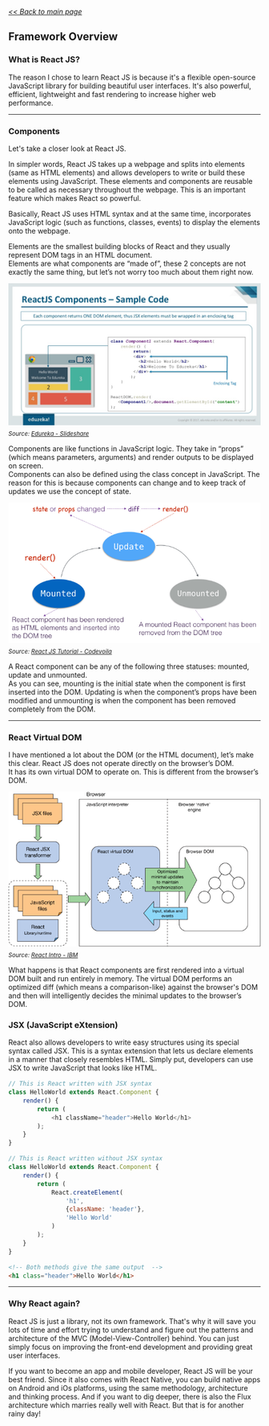 _[<< Back to main page](https://maggievu.github.io/learning-reactjs/)_

## Framework Overview

### What is React JS?
The reason I chose to learn React JS is because it's a flexible open-source JavaScript library for building beautiful user interfaces. It's also powerful, efficient, lightweight and fast rendering to increase higher web performance.

<hr>

### Components
Let's take a closer look at React JS.

In simpler words, React JS takes up a webpage and splits into elements (same as HTML elements) and allows developers to write or build these elements using JavaScript. These elements and components are reusable to be called as necessary throughout the webpage. This is an important feature which makes React so powerful.

Basically, React JS uses HTML syntax and at the same time, incorporates JavaScript logic (such as functions, classes, events) to display the elements onto the webpage.

Elements are the smallest building blocks of React and they usually represent DOM tags in an HTML document.  
Elements are what components are “made of”, these 2 concepts are not exactly the same thing, but let’s not worry too much about them right now.

![React Components](../assets/images/components.jpg "React Components")
_<sub>Source: [Edureka - Slideshare](https://www.slideshare.net/EdurekaIN/react-components-lifecycle-react-tutorial-for-beginners-reactjs-training-edureka)</sub>_

Components are like functions in JavaScript logic. They take in “props” (which means parameters, arguments) and render outputs to be displayed on screen.  
Components can also be defined using the class concept in JavaScript. The reason for this is because components can change and to keep track of updates we use the concept of state.

![States and Lifecycle](../assets/images/lifecycle.png "States and Lifecycle")
_<sub>Source: [React JS Tutorial - Codevoila](https://www.codevoila.com/post/57/reactjs-tutorial-react-component-lifecycle)</sub>_

A React component can be any of the following three statuses: mounted, update and unmounted.  
As you can see, mounting is the initial state when the component is first inserted into the DOM. Updating is when the component’s props have been modified and unmounting is when the component has been removed completely from the DOM.

<hr>

### React Virtual DOM

I have mentioned a lot about the DOM (or the HTML document), let’s make this clear. React JS does not operate directly on the browser’s DOM.  
It has its own virtual DOM to operate on. This is different from the browser’s DOM.

![React Virtual DOM](../assets/images/operations.png "React Virtual DOM")
_<sub>Source: [React Intro - IBM](https://www.ibm.com/developerworks/library/wa-react-intro/index.html)</sub>_

What happens is that React components are first rendered into a virtual DOM built and run entirely in memory. The virtual DOM performs an optimized diff (which means a comparison-like) against the browser's DOM and then will intelligently decides the minimal updates to the browser’s DOM.

### JSX (JavaScript eXtension)

React also allows developers to write easy structures using its special syntax called JSX. This is a syntax extension that lets us declare elements in a manner that closely resembles HTML. Simply put, developers can use JSX to write JavaScript that looks like HTML.

```javascript
// This is React written with JSX syntax
class HelloWorld extends React.Component {
    render() {
        return (
            <h1 className="header">Hello World</h1>
        );
    }
}
```

```javascript
// This is React written without JSX syntax
class HelloWorld extends React.Component {
    render() {
        return (
            React.createElement(
                'h1',
                {className: 'header'},
                'Hello World'
            )
        );
    }
}
```

```html
<!-- Both methods give the same output  -->
<h1 class="header">Hello World</h1>
```

<hr>

### Why React again?

React JS is just a library, not its own framework. That's why it will save you lots of time and effort trying to understand and figure out the patterns and architecture of the MVC (Model-View-Controller) behind. You can just simply focus on improving the front-end development and providing great user interfaces.

If you want to become an app and mobile developer, React JS will be your best friend. Since it also comes with React Native, you can build native apps on Android and iOs platforms, using the same methodology, architecture and thinking process. And if you want to dig deeper, there is also the Flux architecture which marries really well with React. But that is for another rainy day!
